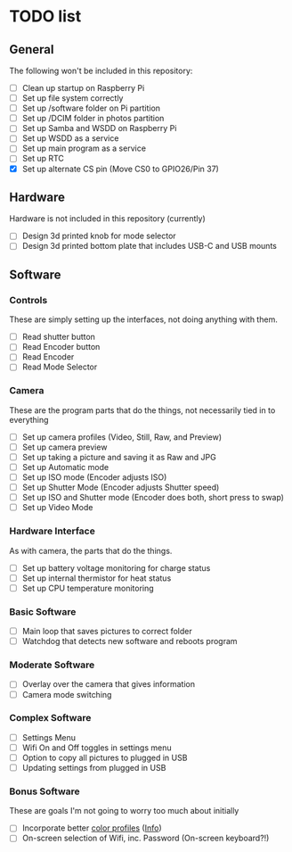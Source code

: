 # TODO list

## General
The following won't be included in this repository:
- [ ] Clean up startup on Raspberry Pi
- [ ] Set up file system correctly
 - [ ] Set up /software folder on Pi partition
 - [ ] Set up /DCIM folder in photos partition
- [ ] Set up Samba and WSDD on Raspberry Pi
- [ ] Set up WSDD as a service
- [ ] Set up main program as a service
- [ ] Set up RTC
- [X] Set up alternate CS pin (Move CS0 to GPIO26/Pin 37)

## Hardware
Hardware is not included in this repository (currently)
- [ ] Design 3d printed knob for mode selector
- [ ] Design 3d printed bottom plate that includes USB-C and USB mounts

## Software
### Controls
These are simply setting up the interfaces, not doing anything with them.
- [ ] Read shutter button
- [ ] Read Encoder button
- [ ] Read Encoder
- [ ] Read Mode Selector
### Camera
These are the program parts that do the things, not necessarily tied in to everything
- [ ] Set up camera profiles (Video, Still, Raw, and Preview)
- [ ] Set up camera preview
- [ ] Set up taking a picture and saving it as Raw and JPG
- [ ] Set up Automatic mode
- [ ] Set up ISO mode (Encoder adjusts ISO)
- [ ] Set up Shutter Mode (Encoder adjusts Shutter speed)
- [ ] Set up ISO and Shutter mode (Encoder does both, short press to swap)
- [ ] Set up  Video Mode
### Hardware Interface
As with camera, the parts that do the things.
- [ ] Set up battery voltage monitoring for charge status
- [ ] Set up internal thermistor for heat status
- [ ] Set up CPU temperature monitoring
### Basic Software
- [ ] Main loop that saves pictures to correct folder
- [ ] Watchdog that detects new software and reboots program
### Moderate Software
- [ ] Overlay over the camera that gives information
- [ ] Camera mode switching
### Complex Software
- [ ] Settings Menu
- [ ] Wifi On and Off toggles in settings menu
- [ ] Option to copy all pictures to plugged in USB
- [ ] Updating settings from plugged in USB
### Bonus Software
These are goals I'm not going to worry too much about initially
- [ ] Incorporate better [color profiles](https://github.com/davidplowman/Colour_Profiles) ([Info](https://github.com/raspberrypi/picamera2/issues/253))
- [ ] On-screen selection of Wifi, inc. Password (On-screen keyboard?!)